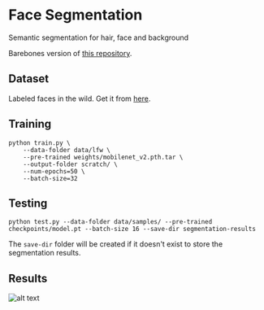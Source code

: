 # Face Segmentation
Semantic segmentation for hair, face and background

Barebones version of [this repository](https://github.com/akirasosa/mobile-semantic-segmentation/).

## Dataset
Labeled faces in the wild. Get it from [here](https://www.dropbox.com/s/kkj73eklp5fnut0/data.zip?dl=0).


## Training
```
python train.py \
    --data-folder data/lfw \
    --pre-trained weights/mobilenet_v2.pth.tar \
    --output-folder scratch/ \
    --num-epochs=50 \
    --batch-size=32
```

## Testing

```
python test.py --data-folder data/samples/ --pre-trained checkpoints/model.pt --batch-size 16 --save-dir segmentation-results
```

The `save-dir` folder will be created if it doesn't exist to store the segmentation results.


## Results
![alt text](results.png "Sample results")
